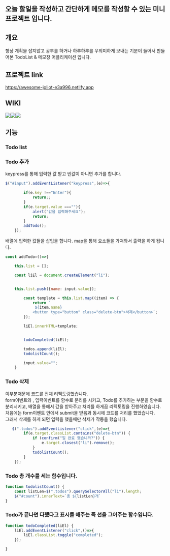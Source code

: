 ## 오늘 할일을 작성하고 간단하게 메모를 작성할 수 있는 미니 프로젝트 입니다.

## 개요
항상 계획을 잡지않고 공부를 하거나 하루하루를 무의미하게 보내는 기분이 들어서 만들어본 TodoList & 메모장 어플리케이션 입니다.

## 프로젝트 link
https://awesome-joliot-e3a996.netlify.app


## WIKI
<img src="https://img.shields.io/badge/html-E34F26?style=for-the-badge&logo=html5&logoColor=white"><img src="https://img.shields.io/badge/css-1572B6?style=for-the-badge&logo=css3&logoColor=white"><img src="https://img.shields.io/badge/javascript-F7DF1E?style=for-the-badge&logo=javascript&logoColor=black">


## 기능

### Todo list
### Todo 추가
keypress를 통해 입력한 값 받고 빈값이 아니면 추가를 합니다.
```javascript
$("#input").addEventListener("keypress",(e)=>{

        if(e.key !=="Enter"){
            return;;
        }
        if(e.target.value ===""){
            alert("값을 입력해주세요");
            return;
        }
        addTodo();
    });
```


배열에 입력한 값들을 삽입을 합니다.
map을 통해 요소들을 가져와서 출력을 하게 됩니다.

```javascript
const addTodo=()=>{

    this.list = [];

    const liEl = document.createElement("li");


    this.list.push({name: input.value});

        const template = this.list.map((item) => {
            return `
             ${item.name}
            <button type="button" class="delete-btn">삭제</button>`;
        });

        liEl.innerHTML=template;


        todoCompleted(liEl);

        todos.append(liEl);
        todolistCount();

        input.value="";
    }


```



### Todo 삭제
이부분때문에 코드를 전체 리펙토링했습니다.<br> 
form이벤트와 , 입력이벤트를 함수로 분리를 시키고, Todo를 추가하는 부분을 함수로 분리시키고, 배열을 통해서 값을 받아주고 처리를 하게끔 리펙토링을 진행하였습니다.
처음에는 form이벤트 안에서 submit을 받음과 동시에 코드를 처리를 했었습니다.<br>
그래서 삭제를 하게 되면 입력을 했을때만 삭제가 작동을 했습니다.<br>

```javascript
   $(".todos").addEventListener("click",(e)=>{
        if(e.target.classList.contains("delete-btn")) {
            if (confirm("일 완료 했습니까?")) {
                e.target.closest("li").remove();
            }
            todolistCount();
        }
    });
```

### Todo 총 개수를 세는 함수입니다. 
```javascript
function todolistCount() {
    const listLen=$(".todos").querySelectorAll("li").length;
    $("#count").innerText=`총 ${listLen}개`
}
```

### Todo가 끝나면 다했다고 표시를 해주는 즉 선을 그어주는 함수입니다.
```javascript
function todoCompleted(liEl) {
    liEl.addEventListener("click",()=>{
        liEl.classList.toggle("completed");
    });

}
```


### 
